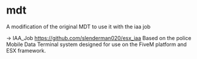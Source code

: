 # mdt

A modification of the original MDT to use it with the iaa job

-> IAA_Job https://github.com/slenderman020/esx_iaa
Based on the police Mobile Data Terminal system designed for use on the FiveM platform and ESX framework.
